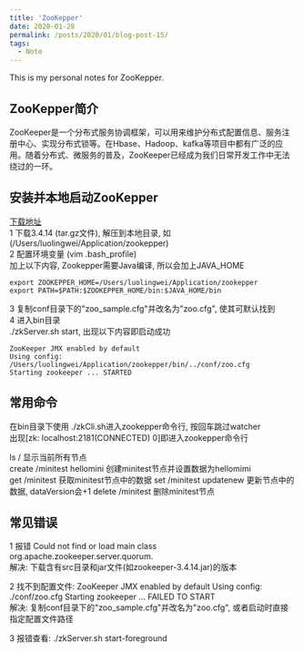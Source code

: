 ```yaml
---
title: 'ZooKepper'
date: 2020-01-28
permalink: /posts/2020/01/blog-post-15/
tags:
  - Note
---
```


This is my personal notes for ZooKepper.

ZooKepper简介
------
ZooKeeper是一个分布式服务协调框架，可以用来维护分布式配置信息、服务注册中心、实现分布式锁等。在Hbase、Hadoop、kafka等项目中都有广泛的应用。随着分布式、微服务的普及，ZooKeeper已经成为我们日常开发工作中无法绕过的一环。

安装并本地启动ZooKepper
------
[下载地址](https://zookeeper.apache.org/releases.html)  
1 下载3.4.14 (tar.gz文件), 解压到本地目录, 如(/Users/luolingwei/Application/zookepper)  
2 配置环境变量 (vim .bash_profile)  
加上以下内容, Zookepper需要Java编译, 所以会加上JAVA_HOME
```shell
export ZOOKEPPER_HOME=/Users/luolingwei/Application/zookepper
export PATH=$PATH:$ZOOKEPPER_HOME/bin:$JAVA_HOME/bin
```
3 复制conf目录下的"zoo_sample.cfg"并改名为"zoo.cfg", 使其可默认找到  
4 进入bin目录  
./zkServer.sh start, 出现以下内容即启动成功
```shell
ZooKeeper JMX enabled by default
Using config: /Users/luolingwei/Application/zookepper/bin/../conf/zoo.cfg
Starting zookeeper ... STARTED
```

常用命令
------
在bin目录下使用 ./zkCli.sh进入zookepper命令行, 按回车跳过watcher  
出现[zk: localhost:2181(CONNECTED) 0]即进入zookepper命令行

ls / 显示当前所有节点  
create /minitest hellomini 创建minitest节点并设置数据为hellomimi  
get /minitest 获取minitest节点中的数据
set /minitest updatenew 更新节点中的数据, dataVersion会+1
delete /minitest 删除minitest节点

常见错误
------
1 报错 Could not find or load main class org.apache.zookeeper.server.quorum.  
解决: 下载含有src目录和jar文件(如zookeeper-3.4.14.jar)的版本

2 找不到配置文件: ZooKeeper JMX enabled by default Using config: ./conf/zoo.cfg Starting zookeeper ... FAILED TO START  
解决: 复制conf目录下的"zoo_sample.cfg"并改名为"zoo.cfg", 或者启动时直接指定配置文件路径

3 报错查看: ./zkServer.sh start-foreground